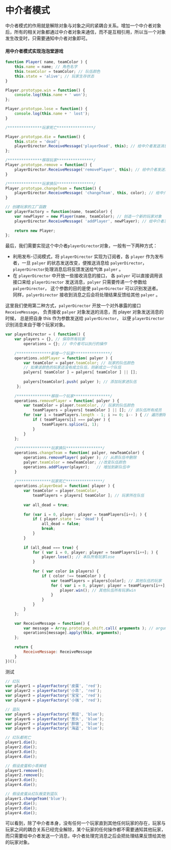 # 中介者模式

中介者模式的作用就是解除对象与对象之间的紧耦合关系。增加一个中介者对象后，所有的相关对象都通过中介者对象来通信，而不是互相引用，所以当一个对象发生改变时，只需要通知中介者对象即可。



#### 用中介者模式实现泡泡堂游戏

```js
function Player( name, teamColor ) {
    this.name = name; // 角色名字
    this.teamColor = teamColor; // 队伍颜色
    this.state = 'alive'; // 玩家生存状态
}

Player.prototype.win = function() {
    console.log(this.name + ' won');
};

Player.prototype.lose = function() {
    console.log(this.name + ' lost');
}

/***************玩家死亡****************/

Player.prototype.die = function() {
    this.state = 'dead';
    playerDirector.ReceiveMessage('playerDead', this); // 给中介者发送消息，玩家死亡
};

/***************移除玩家****************/
Player.prototype.remove = function() {
    playerDirector.ReceiveMessage('removePlayer', this); // 给中介者发送消息，移除一个玩家
}

/***************玩家换队****************/
Player.prototype.changeTeam = function() {
    playerDirector.ReceiveMessage( 'changeTeam', this, color); // 给中介者发送消息，玩家换队
}

// 创建玩家的工厂函数
var playerFactory = function(name, teamColor) {
    var newPlayer = new Player(name, teamColor); // 创造一个新的玩家对象
    playerDirector.ReceiveMessage( 'addPlayer', newPlayer); // 给中介者发送消息，新增玩家
    
    return new Player;
};
```

最后，我们需要实现这个中介者`playerDirector`对象，一般有一下两种方式：

- 利用发布-订阅模式，将 `playerDirector` 实现为订阅者，各 `player` 作为发布者，一旦 `palyer` 的状态发送改变，便推送消息给 `palyerDirector`， `playerDirector`处理消息后将反馈发送给气体 `palyer` 。
- 在 `playerDirector` 中开放一些接收消息的接口， 各 `palyer` 可以直接调用该接口来给 `playerDirector` 发送消息，`palyer` 只需要传递一个参数给 `palyerDirector`， 这个参数的目的是使 `palyerDirector` 可以识别发送者。 同样，`palyerDirector` 接收到消息之后会将处理结果反馈给其他 `palyer` 。



这里我们使用第二种方式，`palyerDirector` 开放一个对外暴露的接口 `ReceiveMessage`， 负责接收 `palyer` 对象发送的消息，而 player 对象发送消息的时候， 总是把自身 this 作为参数发送给 `palyerDirector`， 以便 `playerDirector` 识别消息来自于哪个玩家对象。

```js
var playerDirector = ( function() {
	var players = {}, // 保存所有玩家
        operations = {}; // 中介者可以执行的操作
    
    /***************新增一个玩家****************/
    operations.addPlayer = function( palyer ) {
        var teamColor = palyer.teamColor; // 玩家的队伍颜色
        // 如果该颜色的玩家还没有成立队伍，则新成立一个队伍
        palyers[ teamColor ] = palyers[ teamColor ] || [];
        
        palyers[teamColor].push( palyer ); // 添加玩家进队伍
     };
    
    /***************移除一个玩家****************/
    operations.removePlayer = function( palyer ) {
        var teamColor = player.teamColor, // 玩家的队伍颜色
            teamPlayers = players[ teamColor ] || []; // 该队伍所有成员
        for (var i = teamPlayers.length - 1; i >= 0; i-- ) { // 遍历删除
            if ( teamPlayers[i] === palyer ) {
                teamPlayers.splice(i, 1);
            }
        }
    };
    
    /***************玩家换队****************/
    operations.changeTeam = function( palyer, newTeamColor) {
        operations.removePlayer( palyer ); // 从原队伍中删除
        palyer.teamColor = newTeamColor; //改变队伍颜色
        operations.addPlayer(player);	// 增加到新队伍中
    }
    
    /***************玩家死亡****************/
    operations.playerDead = function( player ) {
        var teamColor = player.teamColor,
            teamPlayers = players[ teamColor ]; // 玩家所在队伍
        
        var all_dead = true;
        
        for (var i = 0, player; player = teamPlayers[i++]; ) {
            if ( player.state !== 'dead') {
                all_dead = false;
                break;
            }
        }
        
        if (all_dead === true) {
            for ( var i = 0, player; player = teamPlayers[i++]; ) {
                player.lose(); // 本队所有玩家lose
            }
            
            for ( var color in players) {
                if ( color !== teamColor ) {
                    var teamPlayers = players[color]; // 其他队伍的玩家
                    for ( var i = 0, player; player = teamPlayers[i++]; ) {
                        player.win(); // 其他队伍所有玩家win
                    }
                }
            }
        }
    };
    
    var ReceiveMessage = function() {
        var message = Array.prototype.shift.call( arguments ); // arguments的第一个参数为消息名称
        operations[message].apply(this, arguments);
    };
    
    return {
		ReceiveMessage: ReceiveMessage
    }
})();
```

测试

```js
// 红队
var player1 = playerFactory('皮蛋', 'red');
var player2 = playerFactory('小乖', 'red');
var player3 = playerFactory('宝宝', 'red');
var player4 = playerFactory('小强', 'red');

// 蓝队
var player5 = playerFactory('黑妞', 'blue');
var player6 = playerFactory('葱头', 'blue');
var player7 = playerFactory('胖墩', 'blue');
var player8 = playerFactory('海盗', 'blue');

// 红队都死亡
player1.die();
player2.die();
player3.die();
player4.die();

// 假设皮蛋和小乖掉线
player1.remove();
player2.remove();
player3.die();
player4.die();

// 假设皮蛋从红队叛变到蓝队
player1.changeTeam('blue');
player2.die();
player3.die();
player4.die();
```

可以看到，除了中介者本身，没有任何一个玩家直到其他任何玩家的存在，玩家与玩家之间的耦合关系已经完全解除，某个玩家的任何操作都不需要通知其他玩家，而只需要给中介者发送一个消息，中介者处理完消息之后会把处理结果反馈给其他的玩家对象。